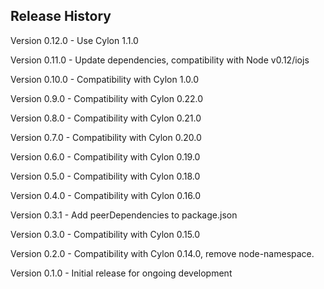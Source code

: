 ## Release History

Version 0.12.0 - Use Cylon 1.1.0

Version 0.11.0 - Update dependencies, compatibility with Node v0.12/iojs

Version 0.10.0 - Compatibility with Cylon 1.0.0

Version 0.9.0 - Compatibility with Cylon 0.22.0

Version 0.8.0 - Compatibility with Cylon 0.21.0

Version 0.7.0 - Compatibility with Cylon 0.20.0

Version 0.6.0 - Compatibility with Cylon 0.19.0

Version 0.5.0 - Compatibility with Cylon 0.18.0

Version 0.4.0 - Compatibility with Cylon 0.16.0

Version 0.3.1 - Add peerDependencies to package.json

Version 0.3.0 - Compatibility with Cylon 0.15.0

Version 0.2.0 - Compatibility with Cylon 0.14.0, remove node-namespace.

Version 0.1.0 - Initial release for ongoing development

